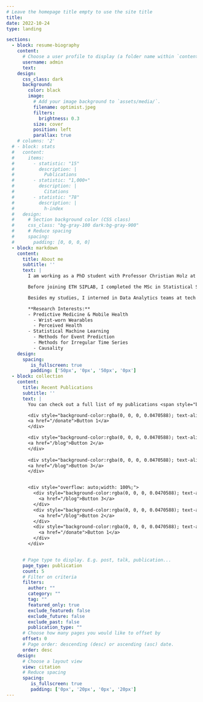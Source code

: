 ```yaml
---
# Leave the homepage title empty to use the site title
title:
date: 2022-10-24
type: landing

sections:
  - block: resume-biography
    content:
      # Choose a user profile to display (a folder name within `content/authors/`)
      username: admin
      text:
    design:
      css_class: dark
      background:
        color: black
        image:
          # Add your image background to `assets/media/`.
          filename: optimist.jpeg
          filters:
            brightness: 0.3
          size: cover
          position: left
          parallax: true
    # columns: '2'
  # - block: stats
  #   content:
  #     items:
  #       - statistic: "15"
  #         description: |
  #           Publications
  #       - statistic: "1,000+"
  #         description: |
  #           Citations
  #       - statistic: "78"
  #         description: |
  #           h-index
  #   design:
  #     # Section background color (CSS class)
  #     css_class: "bg-gray-100 dark:bg-gray-900"
  #     # Reduce spacing
  #     spacing:
  #       padding: [0, 0, 0, 0]
  - block: markdown
    content:
      title: About me
      subtitle: ''
      text: |
        I am working as a PhD student with Professor Christian Holz at the [Sensing, Interaction & Perception Lab](https://siplab.org/) at [ETH Zurich](https://inf.ethz.ch/). My focus lies on applying statistics and statistical machine learning to large medical datasets.

        Before joining ETH SIPLAB, I completed the MSc in Statistical Science at the University of Oxford and the BSc in Statistics at University College London (UCL). During my time at the University of Oxford, I worked as a Research Assistant with Dr. Matthias Qian and Professor Mari Sako, where I focused on constructing natural language processing (NLP) models for text classification.

        Besides my studies, I interned in Data Analytics teams at tech companies (Amazon and Auto1 Group), in the Actuarial Science team at an insurance company (Talanx Group) and in Management Consulting (Process Excellence division) at Kienbaum Consultants International (now EY). 

        **Research Interests:**
        - Predictive Medicine & Mobile Health
          - Wrist-worn Wearables
          - Perceived Health
        - Statistical Machine Learning
          - Methods for Event Prediction
          - Methods for Irregular Time Series
          - Causality
    design:
      spacing:
         is_fullscreen: true
         padding: ['50px', '0px', '50px', '0px']
  - block: collection
    content:
      title: Recent Publications
      subtitle: ''
      text: |
        You can check out a full list of my publications <span style="background-color:green">[<ins>here</ins>](./publication/)</span>.

        <div style="background-color:rgba(0, 0, 0, 0.0470588); text-align:center; vertical-align: middle; padding:40px;border-top-left-radius:5px; border-top-right-radius: 5px; border-bottom-right-radius: 5px; border-bottom-right-radius: 5px">
        <a href="/donate">Button 1</a>
        </div>

        <div style="background-color:rgba(0, 0, 0, 0.0470588); text-align:center; vertical-align: middle; padding:40px 0;border-top-left-radius: 5px; border-top-right-radius: 5px; border-bottom-right-radius: 5px; border-bottom-right-radius: 5px margin-top:30px">
        <a href="/blog">Button 2</a>
        </div>
        
        <div style="background-color:rgba(0, 0, 0, 0.0470588); text-align:center; vertical-align: middle; padding:40px 40px 40px 40px;border-top-left-radius:5px; border-top-right-radius:5px; border-bottom-right-radius: 5px; border-bottom-right-radius: 5px margin-top:30px">
        <a href="/blog">Button 3</a>
        </div>


        <div style="overflow: auto;width: 100%;">
          <div style="background-color:rgba(0, 0, 0, 0.0470588); text-align:center; vertical-align: middle; padding:40px 40px 40px 40px;border-top-left-radius:5px; border-top-right-radius:5px; border-bottom-right-radius: 5px; border-bottom-right-radius: 5px margin-top:30px">
            <a href="/blog">Button 3</a>
          </div>
          <div style="background-color:rgba(0, 0, 0, 0.0470588); text-align:center; vertical-align: middle; padding:40px 0;border-top-left-radius: 5px; border-top-right-radius: 5px; border-bottom-right-radius: 5px; border-bottom-right-radius: 5px margin-top:30px">
            <a href="/blog">Button 2</a>
          </div>
          <div style="background-color:rgba(0, 0, 0, 0.0470588); text-align:center; vertical-align: middle; padding:40px;border-top-left-radius:5px; border-top-right-radius: 5px; border-bottom-right-radius: 5px; border-bottom-right-radius: 5px">
            <a href="/donate">Button 1</a>
          </div>
        </div>


      # Page type to display. E.g. post, talk, publication...
      page_type: publication
      count: 5
      # Filter on criteria
      filters:
        author: ""
        category: ""
        tag: ""
        featured_only: true
        exclude_featured: false
        exclude_future: false
        exclude_past: false
        publication_type: ""
      # Choose how many pages you would like to offset by
      offset: 0
      # Page order: descending (desc) or ascending (asc) date.
      order: desc
    design:
      # Choose a layout view
      view: citation
      # Reduce spacing
      spacing:
         is_fullscreen: true
         padding: ['0px', '20px', '0px', '20px']
---
```

